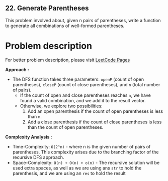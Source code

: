 ## 22. Generate Parentheses

This problem involved about, given n pairs of parentheses, write a function to generate all combinations of well-formed parentheses.

# Problem description

For better problem description, please visit [LeetCode Pages](https://leetcode.com/problems/generate-parentheses/description/)

**Approach :**<br/>

-   The DFS function takes three parameters: `openP` (count of open parentheses), `closeP` (count of close parentheses), and `n` (total number of pairs).
    -   If the count of open and close parentheses reaches `n`, we have found a valid combination, and we add it to the result vector.
    -   Otherwise, we explore two possibilities:
        1.  Add an open parenthesis if the count of open parentheses is less than `n`.
        2.  Add a close parenthesis if the count of close parentheses is less than the count of open parentheses.

**Complexity Analysis :**<br/>

-   Time-Complexity: `O(2^n)` - where n is the given number of pairs of parentheses. This complexity arises due to the branching factor of the recursive DFS approach.
-   Space-Complexity: `O(n) + O(n) + o(n)` - The recursive solution will be used extra spaces, as well as we are using ans `str` to hold the parenthesis, and we are using an `res` to hold the result

